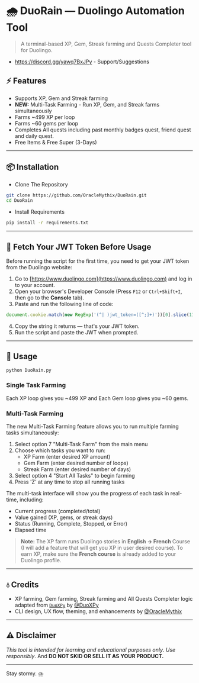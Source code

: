 # 🌧️ DuoRain — Duolingo Automation Tool

> A terminal-based XP, Gem, Streak farming and Quests Completer tool for Duolingo.
* https://discord.gg/yawq7BxJPy - Support/Suggestions

## ⚡️ Features

* Supports XP, Gem and Streak farming
* **NEW:** Multi-Task Farming - Run XP, Gem, and Streak farms simultaneously
* Farms \~499 XP per loop
* Farms \~60 gems per loop
* Completes All quests including past monthly badges quest, friend quest and daily quest.
* Free Items & Free Super (3-Days)

---

## 📦 Installation

* Clone The Repository

```bash
git clone https://github.com/OracleMythix/DuoRain.git
cd DuoRain
```

* Install Requirements

```bash
pip install -r requirements.txt
```

---

## 🔐 Fetch Your JWT Token Before Usage

Before running the script for the first time, you need to get your JWT token from the Duolingo website:

1. Go to [https://www.duolingo.com](https://www.duolingo.com) and log in to your account.
2. Open your browser's Developer Console (Press `F12` or `Ctrl+Shift+I`, then go to the **Console** tab).
3. Paste and run the following line of code:

```js
document.cookie.match(new RegExp('(^| )jwt_token=([^;]+)'))[0].slice(11)
```

4. Copy the string it returns — that's your JWT token.
5. Run the script and paste the JWT when prompted.

---

## 🚀 Usage

```bash
python DuoRain.py
```

### Single Task Farming

Each XP loop gives you \~499 XP and Each Gem loop gives you \~60 gems.

### Multi-Task Farming

The new Multi-Task Farming feature allows you to run multiple farming tasks simultaneously:

1. Select option 7 "Multi-Task Farm" from the main menu
2. Choose which tasks you want to run:
   - XP Farm (enter desired XP amount)
   - Gem Farm (enter desired number of loops)
   - Streak Farm (enter desired number of days)
3. Select option 4 "Start All Tasks" to begin farming
4. Press 'Z' at any time to stop all running tasks

The multi-task interface will show you the progress of each task in real-time, including:
- Current progress (completed/total)
- Value gained (XP, gems, or streak days)
- Status (Running, Complete, Stopped, or Error)
- Elapsed time

> **Note:** The XP farm runs Duolingo stories in **English → French** Course (I will add a feature that will get you XP in user desired course).
> To earn XP, make sure the **French course** is already added to your Duolingo profile.

---

## 💧 Credits

* XP farming, Gem farming, Streak farming and All Quests Completer logic adapted from [`DuoXPy`](https://github.com/DuoXPy/DuoXPy-Bot) by [@DuoXPy](https://github.com/DuoXPy)
* CLI design, UX flow, theming, and enhancements by [@OracleMythix](https://github.com/OracleMythix)

---

## ⚠️ Disclaimer

*This tool is intended for learning and educational purposes only*. *Use responsibly*. And **DO NOT SKID OR SELL IT AS YOUR PRODUCT.**

---

Stay stormy. ⛈️
